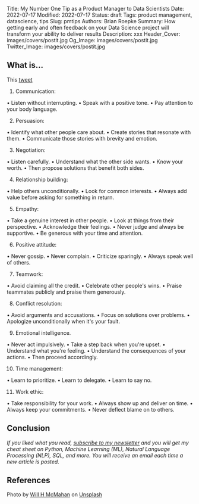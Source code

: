 Title: My Number One Tip as a Product Manager to Data Scientists
Date: 2022-07-17
Modified: 2022-07-17
Status: draft
Tags: product management, datascience, tips
Slug: pmtips
Authors: Brian Roepke
Summary: How getting early and often feedback on your Data Science project will transform your ability to deliver results
Description: xxx
Header_Cover: images/covers/postit.jpg
Og_Image: images/covers/postit.jpg
Twitter_Image: images/covers/postit.jpg

## What is...

This [tweet](https://twitter.com/heykahn/status/1551556521628094465?s=20)


1. Communication:

• Listen without interrupting.
• Speak with a positive tone.
• Pay attention to your body language.

2. Persuasion:

• Identify what other people care about.
• Create stories that resonate with them.
• Communicate those stories with brevity and emotion.

3. Negotiation:

• Listen carefully.
• Understand what the other side wants.
• Know your worth.
• Then propose solutions that benefit both sides.

4. Relationship building:

• Help others unconditionally.
• Look for common interests.
• Always add value before asking for something in return.

5. Empathy:

• Take a genuine interest in other people.
• Look at things from their perspective.
• Acknowledge their feelings.
• Never judge and always be supportive.
• Be generous with your time and attention.

6. Positive attitude:

• Never gossip.
• Never complain.
• Criticize sparingly.
• Always speak well of others.

7. Teamwork:

• Avoid claiming all the credit.
• Celebrate other people's wins.
• Praise teammates publicly and praise them generously.

8. Conflict resolution:

• Avoid arguments and accusations.
• Focus on solutions over problems.
• Apologize unconditionally when it's your fault.

9. Emotional intelligence.

• Never act impulsively.
• Take a step back when you're upset.
• Understand what you're feeling.
• Understand the consequences of your actions.
• Then proceed accordingly.

10. Time management:

• Learn to prioritize.
• Learn to delegate.
• Learn to say no.

11. Work ethic:

• Take responsibility for your work.
• Always show up and deliver on time.
• Always keep your commitments.
• Never deflect blame on to others.


## Conclusion



*If you liked what you read, [subscribe to my newsletter](https://campaign.dataknowsall.com/subscribe) and you will get my cheat sheet on Python, Machine Learning (ML), Natural Language Processing (NLP), SQL, and more. You will receive an email each time a new article is posted.*

## References

Photo by <a href="https://unsplash.com/@whmii?utm_source=unsplash&utm_medium=referral&utm_content=creditCopyText">Will H McMahan</a> on <a href="https://unsplash.com/s/photos/postit?utm_source=unsplash&utm_medium=referral&utm_content=creditCopyText">Unsplash</a>
  